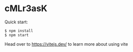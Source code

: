 # cMLr3asK

Quick start:

```
$ npm install
$ npm start
````

Head over to https://vitejs.dev/ to learn more about using vite



